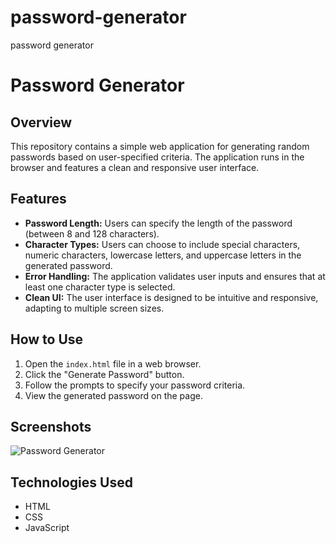# password-generator
 password generator 
# Password Generator

## Overview

This repository contains a simple web application for generating random passwords based on user-specified criteria. The application runs in the browser and features a clean and responsive user interface.

## Features

- **Password Length:** Users can specify the length of the password (between 8 and 128 characters).
- **Character Types:** Users can choose to include special characters, numeric characters, lowercase letters, and uppercase letters in the generated password.
- **Error Handling:** The application validates user inputs and ensures that at least one character type is selected.
- **Clean UI:** The user interface is designed to be intuitive and responsive, adapting to multiple screen sizes.

## How to Use

1. Open the `index.html` file in a web browser.
2. Click the "Generate Password" button.
3. Follow the prompts to specify your password criteria.
4. View the generated password on the page.

## Screenshots

![Password Generator](.placeholder.png)

## Technologies Used

- HTML
- CSS
- JavaScript